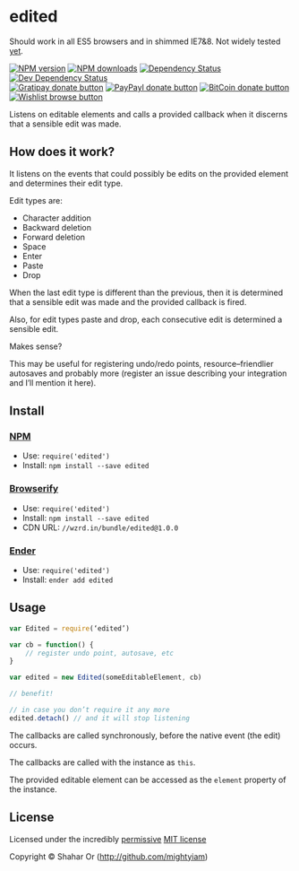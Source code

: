 
<!-- TITLE/ -->

# edited

<!-- /TITLE -->

Should work in all ES5 browsers and in shimmed IE7&8. Not widely tested [yet](https://github.com/mightyiam/edited/issues/3).
<!-- BADGES/ -->

[![NPM version](https://img.shields.io/npm/v/edited.svg)](https://npmjs.org/package/edited "View this project on NPM")
[![NPM downloads](https://img.shields.io/npm/dm/edited.svg)](https://npmjs.org/package/edited "View this project on NPM")
[![Dependency Status](https://img.shields.io/david/mightyiam/edited.svg)](https://david-dm.org/mightyiam/edited)
[![Dev Dependency Status](https://img.shields.io/david/dev/mightyiam/edited.svg)](https://david-dm.org/mightyiam/edited#info=devDependencies)<br/>
[![Gratipay donate button](https://img.shields.io/gratipay/mightyiam.svg)](https://www.gratipay.com/mightyiam/ "Donate weekly to this project using Gratipay")
[![PayPayl donate button](https://img.shields.io/badge/paypal-donate-yellow.svg)](https://www.paypal.com/cgi-bin/webscr?cmd=_s-xclick&hosted_button_id=RAKMT86PEJWGC "Donate once-off to this project using Paypal")
[![BitCoin donate button](https://img.shields.io/badge/bitcoin-donate-yellow.svg)](https://www.coinbase.com/checkouts/d7a8160dbfe9f9779ee31005dbc34294?c=opensource "Donate once-off to this project using BitCoin")
[![Wishlist browse button](https://img.shields.io/badge/wishlist-donate-yellow.svg)](http://amzn.com/w/3W0TRAPGDI8DA "Buy an item on our wishlist for us")

<!-- /BADGES -->


<!-- DESCRIPTION/ -->

Listens on editable elements and calls a provided callback when it
discerns that a sensible edit was made.

<!-- /DESCRIPTION -->


## How does it work?
It listens on the events that could possibly be edits on the
provided element and determines their edit type.

Edit types are:
* Character addition
* Backward deletion
* Forward deletion
* Space
* Enter
* Paste
* Drop

When the last edit type is different than the previous, then it is
determined that a sensible edit was made and the provided callback is
fired.

Also, for edit types paste and drop, each consecutive edit is determined
a sensible edit.

Makes sense?

This may be useful for registering undo/redo points, resource–friendlier
autosaves and probably more (register an issue describing your
integration and I’ll mention it here).

<!-- INSTALL/ -->

## Install

### [NPM](http://npmjs.org/)
- Use: `require('edited')`
- Install: `npm install --save edited`

### [Browserify](http://browserify.org/)
- Use: `require('edited')`
- Install: `npm install --save edited`
- CDN URL: `//wzrd.in/bundle/edited@1.0.0`

### [Ender](http://ender.jit.su/)
- Use: `require('edited')`
- Install: `ender add edited`

<!-- /INSTALL -->


## Usage
``` javascript
var Edited = require(‘edited’)

var cb = function() {
    // register undo point, autosave, etc
}

var edited = new Edited(someEditableElement, cb)

// benefit!

// in case you don’t require it any more
edited.detach() // and it will stop listening
```

The callbacks are called synchronously, before the native event (the edit)
occurs.

The callbacks are called with the instance as `this`.

The provided editable element can be accessed as the `element` property of
the instance.

<!-- LICENSE/ -->

## License

Licensed under the incredibly [permissive](http://en.wikipedia.org/wiki/Permissive_free_software_licence) [MIT license](http://creativecommons.org/licenses/MIT/)

Copyright &copy; Shahar Or (http://github.com/mightyiam)

<!-- /LICENSE -->


